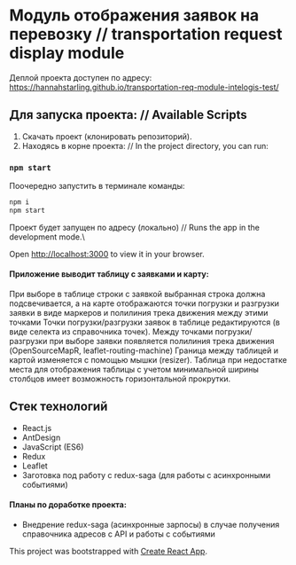 # Модуль отображения заявок на перевозку // transportation request display module

Деплой проекта доступен по адресу: https://hannahstarling.github.io/transportation-req-module-intelogis-test/

## Для запуска проекта: // Available Scripts

1. Скачать проект (клонировать репозиторий).
2. Находясь в корне проекта: // In the project directory, you can run:

### `npm start`

Поочередно запустить в терминале команды:

```bash
npm i
npm start
```

Проект будет запущен по адресу (локально) // Runs the app in the development mode.\

Open [http://localhost:3000](http://localhost:3000) to view it in your browser.

#### Приложение выводит таблицу с заявками и карту:

При выборе в таблице строки с заявкой выбранная строка должна подсвечивается, а на карте отображаются точки погрузки и разгрузки заявки в виде маркеров и полилиния трека движения между этими точками
Точки погрузки/разгрузки заявок в таблице редактируются (в виде селекта из справочника точек).
Между точками погрузки/разгрузки при выборе заявки появляется полилиния трека движения (OpenSourceMapR, leaflet-routing-machine)
Граница между таблицей и картой изменяется с помощью мышки (resizer).
Таблица при недостатке места для отображения таблицы с учетом минимальной ширины столбцов имеет возможность горизонтальной прокрутки.

## Стек технологий

- React.js
- AntDesign
- JavaScript (ES6)
- Redux
- Leaflet
- Заготовка под работу с redux-saga (для работы с асинхронными событиями)

#### Планы по доработке проекта:

- Внедрение redux-saga (асинхронные зарпосы) в случае получения справочника адресов с API и работы с событиями

This project was bootstrapped with [Create React App](https://github.com/facebook/create-react-app).

